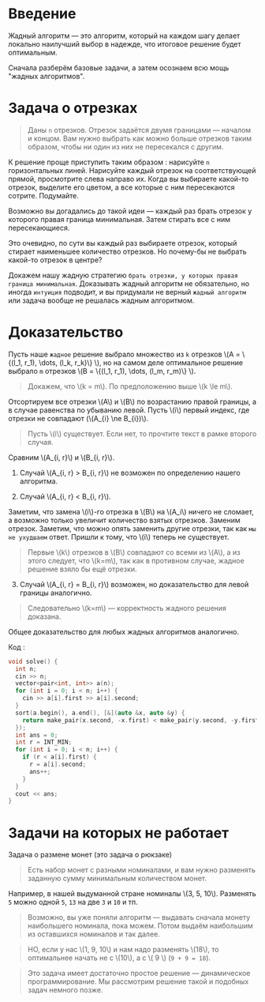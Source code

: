 # Введение

<!-- wpsh2013 p.269 
proof https://www.cs.cornell.edu/courses/cs482/2007su/exchange.pdf (step3)
-->

Жадный алгоритм &mdash; это алгоритм, который на каждом шагу делает локально наилучший выбор в надежде, что итоговое решение будет оптимальным.

Сначала разберём базовые задачи, а затем осознаем всю мощь "жадных алгоритмов".

Задача о отрезках
===

> Даны `n` отрезков. Отрезок задаётся двумя границами &mdash; началом и концом. Вам нужно выбрать как можно больше отрезков таким образом, чтобы ни один из них не пересекался с другим.

К решение проще приступить таким образом : нарисуйте `n` горизонтальных линей. Нарисуйте каждый отрезок на соответствующей прямой, просмотрите слева направо их. Когда вы выбираете какой-то отрезок, выделите его цветом, а все которые с ним пересекаются сотрите. Подумайте.

Возможно вы догадались до такой идеи &mdash; каждый раз брать отрезок у которого правая граница минимальная. Затем стирать все с ним пересекающиеся. 

Это очевидно, по сути вы каждый раз выбираете отрезок, который стирает наименьшее количество отрезков. Но почему-бы не выбрать какой-то отрезок в центре?

Докажем нашу жадную стратегию `брать отрезки, у которых правая граница минимальная`. Доказывать жадный алгоритм не обязательно, но иногда `интуиция` подводит, и вы придумали не верный `жадный алгоритм` или задача вообще не решалась жадным алгоритмом.

Доказательство
===

Пусть наше `жадное` решение выбрало множество из `k` отрезков \\(A = \\{(l_1, r_1), \dots, (l_k, r_k)\\} \\), но на самом деле оптимальное решение выбрало `m` отрезков \\(B = \\{(l_1, r_1), \dots, (l_m, r_m)\\} \\).

> Докажем, что \\(k = m\\). По предположению выше \\(k \le m\\).

Отсортируем все отрезки \\(A\\) и \\(B\\) по возрастанию правой границы, а в случае равенства по убыванию левой. Пусть \\(i\\) первый индекс, где отрезки не совпадают (\\(A_{i} \ne B_{i})\\).

> Пусть \\(i\\) существует. Если нет, то прочтите текст в рамке второго случая.

Сравним \\(A_{i, r}\\) и \\(B_{i, r}\\). 

1. Случай \\(A_{i, r} > B_{i, r}\\) не возможен по определению нашего алгоритма. 

2. Случай \\(A_{i, r} < B_{i, r}\\). 

Заметим, что замена \\(i\\)-го отрезка в \\(B\\) на \\(A_i\\) ничего не сломает, а возможно только увеличит количество взятых отрезков. Заменим отрезок. Заметим, что можно опять заменить другие отрезки, так как `мы не ухудшаем` ответ. Пришли к тому, что \\(i\\) теперь не существует.

> Первые \\(k\\) отрезков в \\(B\\) совпадают со всеми из \\(A\\), а из этого следует, что \\(k=m\\), так как в противном случае, жадное решение взяло бы ещё отрезки.

3. Случай \\(A_{i, r} = B_{i, r}\\) возможен, но доказательство для левой границы аналогично.

> Следовательно \\(k=m\\) &mdash; корректность жадного решения доказана.

Общее доказательство для любых жадных алгоритмов аналогично.

Код : 

```cpp
void solve() {
  int n;
  cin >> n;
  vector<pair<int, int>> a(n);
  for (int i = 0; i < n; i++) {
    cin >> a[i].first >> a[i].second;
  }
  sort(a.begin(), a.end(), [&](auto &x, auto &y) {
    return make_pair(x.second, -x.first) < make_pair(y.second, -y.first);
  });
  int ans = 0;
  int r = INT_MIN;
  for (int i = 0; i < n; i++) {
    if (r < a[i].first) {
      r = a[i].second;
      ans++;
    }
  }
  cout << ans;
}
```



Задачи на которых не работает 
===

Задача о размене монет (это задача о рюкзаке)

> Есть набор монет с разными номиналами, и вам нужно разменять заданную сумму минимальным количеством монет.

Например, в нашей выдуманной стране номиналы \\(3, 5, 10\\). Разменять `5` можно одной `5`, `13` на две `3` и `10` и тп.

> Возможно, вы уже поняли алгоритм &mdash; выдавать сначала монету наибольшего номинала, пока можем. Потом выдаём наибольшим из оставшихся номиналов и так далее.

> НО, если у нас \\(1, 9, 10\\) и нам надо разменять \\(18\\), то оптимальнее начать не с \\(10\\), а с \\( 9 \\) (`9 + 9 = 18`).

> Это задача имеет достаточно простое решение &mdash; динамическое программирование. Мы рассмотрим решение такой и подобных задач немного позже.

